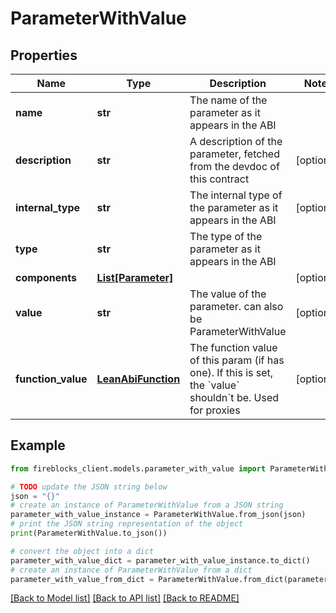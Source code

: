 # ParameterWithValue


## Properties

Name | Type | Description | Notes
------------ | ------------- | ------------- | -------------
**name** | **str** | The name of the parameter as it appears in the ABI | 
**description** | **str** | A description of the parameter, fetched from the devdoc of this contract | [optional] 
**internal_type** | **str** | The  internal type of the parameter as it appears in the ABI | [optional] 
**type** | **str** | The type of the parameter as it appears in the ABI | 
**components** | [**List[Parameter]**](Parameter.md) |  | [optional] 
**value** | **str** | The value of the parameter. can also be ParameterWithValue | [optional] 
**function_value** | [**LeanAbiFunction**](LeanAbiFunction.md) | The function value of this param (if has one). If this is set, the &#x60;value&#x60; shouldn&#x60;t be. Used for proxies | [optional] 

## Example

```python
from fireblocks_client.models.parameter_with_value import ParameterWithValue

# TODO update the JSON string below
json = "{}"
# create an instance of ParameterWithValue from a JSON string
parameter_with_value_instance = ParameterWithValue.from_json(json)
# print the JSON string representation of the object
print(ParameterWithValue.to_json())

# convert the object into a dict
parameter_with_value_dict = parameter_with_value_instance.to_dict()
# create an instance of ParameterWithValue from a dict
parameter_with_value_from_dict = ParameterWithValue.from_dict(parameter_with_value_dict)
```
[[Back to Model list]](../README.md#documentation-for-models) [[Back to API list]](../README.md#documentation-for-api-endpoints) [[Back to README]](../README.md)


